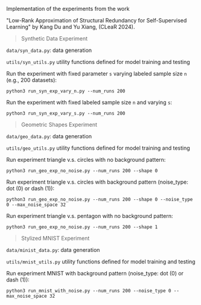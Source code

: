 
Implementation of the experiments from the work 

"Low-Rank Approximation of Structural Redundancy for Self-Supervised Learning" by Kang Du and Yu Xiang, (CLeaR 2024).


> Synthetic Data Experiment

`data/syn_data.py`: data generation

`utils/syn_utils.py` utility functions defined for model training and testing 

Run the experiment with fixed parameter `s` varying labeled sample size `n` (e.g., 200 datasets): 

`python3 run_syn_exp_vary_n.py --num_runs 200`

Run the experiment with fixed labeled sample size `n` and varying `s`: 

`python3 run_syn_exp_vary_s.py --num_runs 200`


> Geometric Shapes Experiment

`data/geo_data.py`: data generation

`utils/geo_utils.py` utility functions defined for model training and testing 

Run experiment triangle v.s. circles with no background pattern:

`python3 run_geo_exp_no_noise.py --num_runs 200 --shape 0`

Run experiment triangle v.s. circles with background pattern (noise_type: dot (0) or dash (1)):

`python3 run_geo_exp_no_noise.py --num_runs 200 --shape 0 --noise_type 0 --max_noise_space 32`

Run experiment triangle v.s. pentagon with no background pattern:

`python3 run_geo_exp_no_noise.py --num_runs 200 --shape 1`




> Stylized MNIST Experiment

`data/minist_data.py`: data generation

`utils/mnist_utils.py` utility functions defined for model training and testing 

Run experiment MNIST with background pattern (noise_type: dot (0) or dash (1)):

`python3 run_mnist_with_noise.py --num_runs 200 --noise_type 0 --max_noise_space 32`


